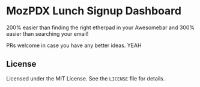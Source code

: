 # MozPDX Lunch Signup Dashboard

200% easier than finding the right etherpad in your Awesomebar and 300% easier
than searching your email!

PRs welcome in case you have any better ideas. YEAH

## License

Licensed under the MIT License. See the `LICENSE` file for details.
